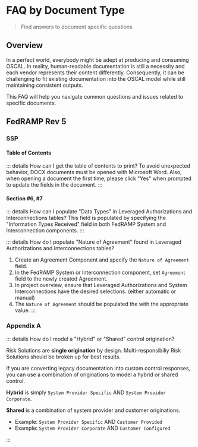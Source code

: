 # FAQ by Document Type

> Find answers to document specific questions

## Overview

In a perfect world, everybody might be adept at producing and consuming OSCAL. In reality, human-readable documentation is still a necessity and each vendor represents their content differently. Consequently, it can be challenging to fit existing documentation into the OSCAL model while still maintaining consistent outputs.

This FAQ will help you navigate common questions and issues related to specific documents.

## FedRAMP Rev 5

### SSP

#### Table of Contents

::: details How can I get the table of contents to print?
To avoid unexpected behavior, DOCX documents must be opened with Microsoft Word. Also, when opening a document the first time, please click "Yes" when prompted to update the fields in the document.
:::

#### Section #6, #7

::: details How can I populate "Data Types" in Leveraged Authorizations and Interconnections tables?
This field is populated by specifying the "Information Types Received" field in both FedRAMP System and Interconnection components.
:::

::: details How do I populate "Nature of Agreement" found in Leveraged Authorizations and Interconnections tables?

1. Create an Agreement Component and specify the `Nature of Agreement` field.
2. In the FedRAMP System or Interconnection component, set `Agreement` field to the newly created Agreement.
3. In project overview, ensure that Leveraged Authorizations and System Interconnections have the desired selections. (either automatic or manual)
4. The `Nature of Agreement` should be populated the with the appropriate value.
   :::

### Appendix A

::: details How do I model a "Hybrid" or "Shared" control origination?

Risk Solutions are **single origination** by design. Multi-responsibiliy Risk Solutions should be broken up for best results.

If you are converting legacy documentation into custom control responses, you can use a combination of originations to model a hybrid or shared control.

**Hybrid** is simply `System Provider Specific` AND `System Provider Corporate`.

**Shared** is a combination of system provider and customer originations.

- Example: `System Provider Specific` AND `Customer Provided`
- Example: `System Provider Corporate` AND `Customer Configured`

:::

###
